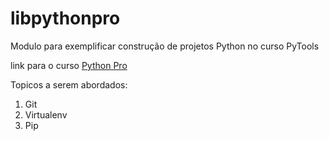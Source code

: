 # libpythonpro
Modulo para exemplificar construção de projetos Python no curso PyTools 

link para o curso [Python Pro](https://pythonpro.com.br/) 

Topicos a serem abordados:
1. Git
2. Virtualenv
3. Pip